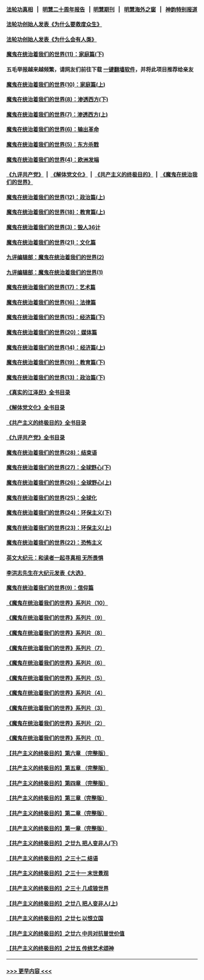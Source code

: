 #### [法轮功真相](https://github.com/gfw-breaker/truth/blob/master/README.md?t=0) &nbsp;&nbsp;|&nbsp;&nbsp; [明慧二十周年报告](https://github.com/gfw-breaker/mh-reports/blob/master/README.md?t=0) &nbsp;&nbsp;|&nbsp;&nbsp;[明慧期刊](https://github.com/gfw-breaker/mh-qikan) &nbsp;&nbsp;|&nbsp;&nbsp; [明慧海外之窗](https://github.com/gfw-breaker/mh-news/blob/master/README.md?t=0) &nbsp;&nbsp;|&nbsp;&nbsp; [神韵特别报道](https://github.com/gfw-breaker/mh-news/blob/master/shenyun.md?t=0)
#### [法轮功创始人发表《为什么要救度众生》](../pages/nsc422/n13975246.md?t=06280044) 
#### [法轮功创始人发表《为什么会有人类》](../pages/nsc422/n13912117.md?t=06280044) 
#### [魔鬼在统治着我们的世界(11)：家庭篇(下)](../pages/nsc422/n10440961.md?t=06280044) 
#### 五毛举报越来越频繁，请网友们前往下载 [一键翻墙软件](https://github.com/gfw-breaker/ssr-accounts)，并将此项目推荐给亲友
#### [魔鬼在统治着我们的世界(10)：家庭篇(上)](../pages/nsc422/n10435448.md?t=06280044) 
#### [魔鬼在统治着我们的世界(8)：渗透西方(下)](../pages/nsc422/n10429603.md?t=06280044) 
#### [魔鬼在统治着我们的世界(7)：渗透西方(上)](../pages/nsc422/n10426013.md?t=06280044) 
#### [魔鬼在统治着我们的世界(6)：输出革命](../pages/nsc422/n10421536.md?t=06280044) 
#### [魔鬼在统治着我们的世界(5)：东方杀戮](../pages/nsc422/n10417707.md?t=06280044) 
#### [魔鬼在统治着我们的世界(4)：欧洲发端](../pages/nsc422/n10414890.md?t=06280044) 
#### [《九评共产党》](https://github.com/begood0513/9ping.md/blob/master/README.md) &nbsp;|&nbsp; [《解体党文化》](../../../../jtdwh.md/blob/master/README.md)  &nbsp;|&nbsp; [《共产主义的终极目的》](../../../../gczydzjmd.md/blob/master/README.md) &nbsp;|&nbsp; [《魔鬼在统治我们的世界》](../../../../mgztzwmdsj.md/blob/master/README.md) 
#### [魔鬼在统治着我们的世界(12)：政治篇(上)](../pages/nsc422/n10444576.md?t=06280044) 
#### [魔鬼在统治着我们的世界(18)：教育篇(上)](../pages/nsc422/n10526970.md?t=06280044) 
#### [魔鬼在统治着我们的世界(3)：毁人36计](../pages/nsc422/n10411583.md?t=06280044) 
#### [魔鬼在统治着我们的世界(21)：文化篇](../pages/nsc422/n10597706.md?t=06280044) 
#### [九评编辑部：魔鬼在统治着我们的世界(2)](../pages/nsc422/n10410036.md?t=06280044) 
#### [九评编辑部：魔鬼在统治着我们的世界(1)](../pages/nsc422/n10406825.md?t=06280044) 
#### [魔鬼在统治着我们的世界(17)：艺术篇](../pages/nsc422/n10499093.md?t=06280044) 
#### [魔鬼在统治着我们的世界(16)：法律篇](../pages/nsc422/n10485969.md?t=06280044) 
#### [魔鬼在统治着我们的世界(15)：经济篇(下)](../pages/nsc422/n10469975.md?t=06280044) 
#### [魔鬼在统治着我们的世界(20)：媒体篇](../pages/nsc422/n10586579.md?t=06280044) 
#### [魔鬼在统治着我们的世界(14)：经济篇(上)](../pages/nsc422/n10457370.md?t=06280044) 
#### [魔鬼在统治着我们的世界(19)：教育篇(下)](../pages/nsc422/n10564808.md?t=06280044) 
#### [魔鬼在统治着我们的世界(13)：政治篇(下)](../pages/nsc422/n10448270.md?t=06280044) 
#### [《真实的江泽民》全书目录](../pages/nsc422/n13721399.md?t=06280044) 
#### [《解体党文化》全书目录](../pages/nsc422/n13721157.md?t=06280044) 
#### [《共产主义的终极目的》全书目录](../pages/nsc422/n13721048.md?t=06280044) 
#### [《九评共产党》全书目录](../pages/nsc422/n13708085.md?t=06280044) 
#### [魔鬼在统治着我们的世界(28)：结束语](../pages/nsc422/n10936246.md?t=06280044) 
#### [魔鬼在统治着我们的世界(27)：全球野心(下)](../pages/nsc422/n10928319.md?t=06280044) 
#### [魔鬼在统治着我们的世界(26)：全球野心(上)](../pages/nsc422/n10900318.md?t=06280044) 
#### [魔鬼在统治着我们的世界(25)：全球化](../pages/nsc422/n10788205.md?t=06280044) 
#### [魔鬼在统治着我们的世界(24)：环保主义(下)](../pages/nsc422/n10695307.md?t=06280044) 
#### [魔鬼在统治着我们的世界(23)：环保主义(上)](../pages/nsc422/n10688613.md?t=06280044) 
#### [魔鬼在统治着我们的世界(22)：恐怖主义](../pages/nsc422/n10614727.md?t=06280044) 
#### [英文大纪元：和读者一起寻真相 无所畏惧](../pages/nsc422/n12542027.md?t=06280044) 
#### [李洪志先生在大纪元发表《大选》](../pages/nsc422/n12534746.md?t=06280044) 
#### [魔鬼在统治着我们的世界(9)：信仰篇](../pages/nsc422/n10432159.md?t=06280044) 
#### [《魔鬼在统治着我们的世界》系列片（10）](../pages/nsc422/n12292670.md?t=06280044) 
#### [《魔鬼在统治着我们的世界》系列片（9）](../pages/nsc422/n12290859.md?t=06280044) 
#### [《魔鬼在统治着我们的世界》系列片（8）](../pages/nsc422/n12287445.md?t=06280044) 
#### [《魔鬼在统治着我们的世界》系列片（7）](../pages/nsc422/n12283425.md?t=06280044) 
#### [《魔鬼在统治着我们的世界》系列片（6）](../pages/nsc422/n12282314.md?t=06280044) 
#### [《魔鬼在统治着我们的世界》系列片（5）](../pages/nsc422/n12281419.md?t=06280044) 
#### [《魔鬼在统治着我们的世界》系列片（4）](../pages/nsc422/n12274024.md?t=06280044) 
#### [《魔鬼在统治着我们的世界》系列片（3）](../pages/nsc422/n12271322.md?t=06280044) 
#### [《魔鬼在统治着我们的世界》系列片（2）](../pages/nsc422/n12269049.md?t=06280044) 
#### [《魔鬼在统治着我们的世界》系列片（1）](../pages/nsc422/n12267575.md?t=06280044) 
#### [【共产主义的终极目的】第六章 （完整版）](../pages/nsc422/n11428913.md?t=06280044) 
#### [【共产主义的终极目的】第五章 （完整版）](../pages/nsc422/n11428912.md?t=06280044) 
#### [【共产主义的终极目的】第四章 （完整版）](../pages/nsc422/n11428907.md?t=06280044) 
#### [【共产主义的终极目的】第三章（完整版）](../pages/nsc422/n11428848.md?t=06280044) 
#### [【共产主义的终极目的】第二章（完整版）](../pages/nsc422/n11428831.md?t=06280044) 
#### [【共产主义的终极目的】第一章（完整版）](../pages/nsc422/n11417651.md?t=06280044) 
#### [【共产主义的终极目的】之廿九 把人变非人(下)](../pages/nsc422/n11344140.md?t=06280044) 
#### [【共产主义的终极目的】之三十二 结语](../pages/nsc422/n11360535.md?t=06280044) 
#### [【共产主义的终极目的】之三十一 末世景观](../pages/nsc422/n11351129.md?t=06280044) 
#### [【共产主义的终极目的】之三十 几成狼世界](../pages/nsc422/n11348280.md?t=06280044) 
#### [【共产主义的终极目的】之廿八 把人变非人(上)](../pages/nsc422/n11340492.md?t=06280044) 
#### [【共产主义的终极目的】之廿七 以恨立国](../pages/nsc422/n11336944.md?t=06280044) 
#### [【共产主义的终极目的】之廿六 中共对抗普世价值](../pages/nsc422/n11324785.md?t=06280044) 
#### [【共产主义的终极目的】之廿五 传统艺术颂神](../pages/nsc422/n11296396.md?t=06280044) 

----
#### [ >>> 更早内容 <<< ](../indexes/nsc422-earlier.md)
